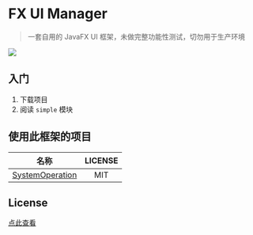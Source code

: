 # FX UI Manager

> 一套自用的 JavaFX UI 框架，未做完整功能性测试，切勿用于生产环境

[![](https://jitpack.io/v/OpenEdgn/FXUIManager.svg)](https://jitpack.io/#OpenEdgn/FXUIManager)


## 入门

1. 下载项目
2. 阅读 `simple` 模块

## 使用此框架的项目

|名称|LICENSE|
|:---:|:---:|
|[SystemOperation](https://github.com/ExplodingFKL/SystemOperation)|MIT|

## License

[点此查看](./LICENSE)

